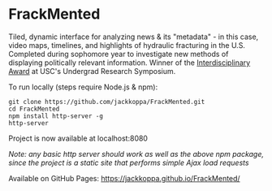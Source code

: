 # FrackMented
Tiled, dynamic interface for analyzing news & its "metadata" - in this case, video maps, timelines, and highlights of hydraulic fracturing in the U.S. Completed during sophomore year to investigate new methods of displaying politically relevant information. Winner of the [Interdisciplinary Award](https://dornsife.usc.edu/news/stories/1734/symposium-superstars/) at USC's Undergrad Research Symposium.

To run locally (steps require Node.js & npm):

```shell
git clone https://github.com/jackkoppa/FrackMented.git
cd FrackMented
npm install http-server -g
http-server
```

Project is now available at localhost:8080

*Note: any basic http server should work as well as the above npm package, since the project is a static site that performs simple Ajax load requests*

Available on GitHub Pages: https://jackkoppa.github.io/FrackMented/